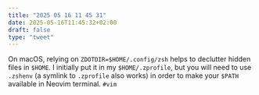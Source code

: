 ```yaml
---
title: "2025 05 16 11 45 31"
date: 2025-05-16T11:45:32+02:00
draft: false
type: "tweet"
---
```

On macOS, relying on `ZDOTDIR=$HOME/.config/zsh` helps to declutter hidden files in `$HOME`. I initially put it in my `$HOME/.zprofile`, but you will need to use `.zshenv` (a symlink to `.zprofile` also works) in order to make your `$PATH` available in Neovim terminal. `#vim`
